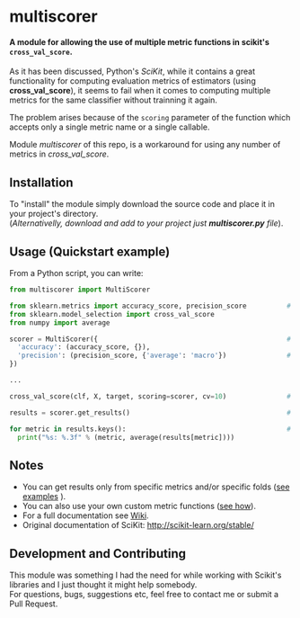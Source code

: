 # multiscorer
#### A module for allowing the use of multiple metric functions in scikit's `cross_val_score`.

As it has been discussed, Python's _SciKit_, while it contains a great functionality for computing evaluation metrics of estimators (using **cross_val_score**),
it seems to fail when it comes to computing multiple metrics for the same classifier without trainning it again.

The problem arises because of the `scoring` parameter of the function which accepts only a single metric name or a single callable.

Module _multiscorer_ of this repo, is a workaround for using any number of metrics in *cross_val_score*.


## Installation

To "install" the module simply download the source code and place it in your project's directory.  
(*Alternativelly, download and add to your project just **multiscorer.py** file*).

## Usage (Quickstart example)

From a Python script, you can write:
```Python
from multiscorer import MultiScorer

from sklearn.metrics import accuracy_score, precision_score          # Scikit's libraries for demonstration
from sklearn.model_selection import cross_val_score
from numpy import average

scorer = MultiScorer({                                               # Create a MultiScorer instance
  'accuracy': (accuracy_score, {}),
  'precision': (precision_score, {'average': 'macro'})               # Param 'average' will be passed to precision_score as kwarg 
})

...

cross_val_score(clf, X, target, scoring=scorer, cv=10)               # Use the function with our socrer. Ignore its result 

results = scorer.get_results()                                       # Get a dict of lists containing the scores for each metric

for metric in results.keys():                                        # Iterate and use the results
  print("%s: %.3f" % (metric, average(results[metric])))

```

## Notes
- You can get results only from specific metrics and/or specific folds ([see examples](https://github.com/StKyr/multiscorer/wiki/Examples) ).
- You can also use your own custom metric functions ([see how](https://github.com/StKyr/multiscorer/wiki/Examples#using-custom-metrics-in-multiscorer)).
- For a full documentation see [Wiki](https://github.com/StKyr/multiscorer/wiki).
- Original documentation of SciKit: http://scikit-learn.org/stable/

## Development and Contributing
This module was something I had the need for while working with Scikit's libraries and I just thought it might help somebody.  
For questions, bugs, suggestions etc, feel free to contact me or submit a Pull Request.
